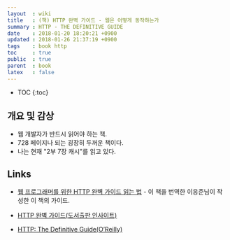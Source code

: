 ```yaml
---
layout  : wiki
title   : (책) HTTP 완벽 가이드 - 웹은 어떻게 동작하는가
summary : HTTP - THE DEFINITIVE GUIDE
date    : 2018-01-20 18:20:21 +0900
updated : 2018-01-26 21:37:19 +0900
tags    : book http
toc     : true
public  : true
parent  : book
latex   : false
---
```

* TOC
{:toc}

## 개요 및 감상

* 웹 개발자가 반드시 읽어야 하는 책.
* 728 페이지나 되는 굉장히 두꺼운 책이다.
* 나는 현재 "2부 7장 캐시"를 읽고 있다.

## Links

* [웹 프로그래머를 위한 HTTP 완벽 가이드 읽는 법](https://blog.npcode.com/2015/06/07/%EC%9B%B9-%ED%94%84%EB%A1%9C%EA%B7%B8%EB%9E%98%EB%A8%B8%EB%A5%BC-%EC%9C%84%ED%95%9C-http-%EC%99%84%EB%B2%BD-%EA%B0%80%EC%9D%B4%EB%93%9C-%EC%9D%BD%EB%8A%94-%EB%B2%95/ ) - 이 책을 번역한 이응준님이 작성한 이 책의 가이드.

* [HTTP 완벽 가이드(도서출판 인사이트)](http://www.insightbook.co.kr/book/programming-insight/http-the-definitive-guide)
* [HTTP: The Definitive Guide(O’Reilly)](http://shop.oreilly.com/product/9781565925090.do )
